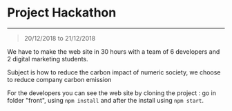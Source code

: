# Project Hackathon 
------------
> 20/12/2018 to 21/12/2018

We have to make the web site in 30 hours with a team of 6 developers and 2 digital marketing students.

Subject is how to reduce the carbon impact of numeric society, we choose to reduce company carbon emission

For the developers you can see the web site by cloning the project : go in folder "front", using `npm install` and after the install using `npm start`.
